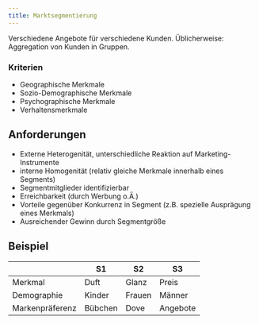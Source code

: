 ```yaml
---
title: Marktsegmentierung
---
```

Verschiedene Angebote für verschiedene Kunden.
Üblicherweise: Aggregation von Kunden in Gruppen.

### Kriterien
- Geographische Merkmale
- Sozio-Demographische Merkmale
- Psychographische Merkmale
- Verhaltensmerkmale

## Anforderungen
- Externe Heterogenität, unterschiedliche Reaktion auf Marketing-Instrumente
- interne Homogenität (relativ gleiche Merkmale innerhalb eines Segments)
- Segmentmitglieder identifizierbar
- Erreichbarkeit (durch Werbung o.Ä.)
- Vorteile gegenüber Konkurrenz in Segment (z.B. spezielle Ausprägung eines Merkmals)
- Ausreichender Gewinn durch Segmentgröße

## Beispiel
&nbsp; | S1 | S2 | S3
--- | --- | --- | --- |
Merkmal | Duft | Glanz | Preis
Demographie | Kinder | Frauen | Männer
Markenpräferenz | Bübchen | Dove | Angebote


